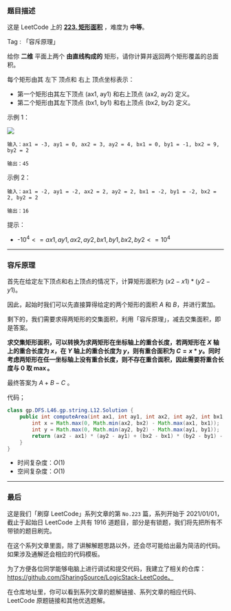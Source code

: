 ### 题目描述

这是 LeetCode 上的 **[223. 矩形面积](https://leetcode-cn.com/problems/rectangle-area/solution/gong-shui-san-xie-yun-yong-rong-chi-yuan-hzit/)** ，难度为 **中等**。

Tag : 「容斥原理」

给你 **二维** 平面上两个 **由直线构成的** 矩形，请你计算并返回两个矩形覆盖的总面积。

每个矩形由其 左下 顶点和 右上 顶点坐标表示：

* 第一个矩形由其左下顶点 (ax1, ay1) 和右上顶点 (ax2, ay2) 定义。
* 第二个矩形由其左下顶点 (bx1, by1) 和右上顶点 (bx2, by2) 定义。

示例 1：

![](https://assets.leetcode.com/uploads/2021/05/08/rectangle-plane.png)

```
输入：ax1 = -3, ay1 = 0, ax2 = 3, ay2 = 4, bx1 = 0, by1 = -1, bx2 = 9, by2 = 2

输出：45
```
示例 2：
```
输入：ax1 = -2, ay1 = -2, ax2 = 2, ay2 = 2, bx1 = -2, by1 = -2, bx2 = 2, by2 = 2

输出：16
```

提示：
* -$10^4 <= ax1, ay1, ax2, ay2, bx1, by1, bx2, by2 <= 10^4$

---

### 容斥原理

首先在给定左下顶点和右上顶点的情况下，计算矩形面积为 $(x2 - x1) * (y2 - y1)$。

因此，起始时我们可以先直接算得给定的两个矩形的面积 $A$ 和 $B$，并进行累加。

剩下的，我们需要求得两矩形的交集面积，利用「容斥原理」，减去交集面积，即是答案。

**求交集矩形面积，可以转换为求两矩形在坐标轴上的重合长度，若两矩形在 $X$ 轴上的重合长度为 $x$，在 $Y$ 轴上的重合长度为 $y$，则有重合面积为 $C = x * y$。同时考虑两矩形在任一坐标轴上没有重合长度，则不存在重合面积，因此需要将重合长度与 $0$ 取 $\max$。**

最终答案为 $A + B - C$ 。

代码；
```Java
class gp.DFS.L46.gp.string.L12.Solution {
    public int computeArea(int ax1, int ay1, int ax2, int ay2, int bx1, int by1, int bx2, int by2) {
        int x = Math.max(0, Math.min(ax2, bx2) - Math.max(ax1, bx1));
        int y = Math.max(0, Math.min(ay2, by2) - Math.max(ay1, by1));
        return (ax2 - ax1) * (ay2 - ay1) + (bx2 - bx1) * (by2 - by1) - (x * y);
    }
}
```
* 时间复杂度：$O(1)$
* 空间复杂度：$O(1)$

---

### 最后

这是我们「刷穿 LeetCode」系列文章的第 `No.223` 篇，系列开始于 2021/01/01，截止于起始日 LeetCode 上共有 1916 道题目，部分是有锁题，我们将先把所有不带锁的题目刷完。

在这个系列文章里面，除了讲解解题思路以外，还会尽可能给出最为简洁的代码。如果涉及通解还会相应的代码模板。

为了方便各位同学能够电脑上进行调试和提交代码，我建立了相关的仓库：https://github.com/SharingSource/LogicStack-LeetCode。

在仓库地址里，你可以看到系列文章的题解链接、系列文章的相应代码、LeetCode 原题链接和其他优选题解。

